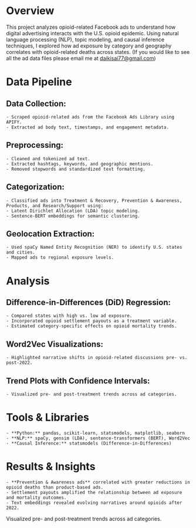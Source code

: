 # Overview
This project analyzes opioid-related Facebook ads to understand how digital advertising interacts with the U.S. opioid epidemic. Using natural language processing (NLP), topic modeling, and causal inference techniques, I explored how ad exposure by category and geography correlates with opioid-related deaths across states. (If you would like to see all the ad data files please email me at daikisai77@gmail.com)

# Data Pipeline
## Data Collection:
    - Scraped opioid-related ads from the Facebook Ads Library using APIFY.
    - Extracted ad body text, timestamps, and engagement metadata.
## Preprocessing:
    - Cleaned and tokenized ad text.
    - Extracted hashtags, keywords, and geographic mentions.
    - Removed stopwords and standardized text formatting.
## Categorization:
    - Classified ads into Treatment & Recovery, Prevention & Awareness, Products, and Research/Support using:
    - Latent Dirichlet Allocation (LDA) topic modeling.
    - Sentence-BERT embeddings for semantic clustering.

## Geolocation Extraction:
    - Used spaCy Named Entity Recognition (NER) to identify U.S. states and cities.
    - Mapped ads to regional exposure levels.
    
# Analysis
## Difference-in-Differences (DiD) Regression:
    - Compared states with high vs. low ad exposure.
    - Incorporated opioid settlement payouts as a treatment variable.
    - Estimated category-specific effects on opioid mortality trends.
## Word2Vec Visualizations:
    - Highlighted narrative shifts in opioid-related discussions pre- vs. post-2022.
## Trend Plots with Confidence Intervals:
    - Visualized pre- and post-treatment trends across ad categories.

# Tools & Libraries
    - **Python:** pandas, scikit-learn, statsmodels, matplotlib, seaborn
    - **NLP:** spaCy, gensim (LDA), sentence-transformers (BERT), Word2Vec
    - **Causal Inference:** statsmodels (Difference-in-Differences)

# Results & Insights
    - **Prevention & Awareness ads** correlated with greater reductions in opioid deaths than product-based ads.
    - Settlement payouts amplified the relationship between ad exposure and mortality outcomes.
    - Text embeddings revealed evolving narratives around opioids after 2022.




  

Visualized pre- and post-treatment trends across ad categories.

